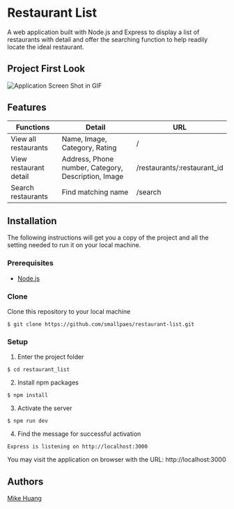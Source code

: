 # Restaurant List

A web application built with Node.js and Express to display a list of restaurants with detail and offer the searching function to help readily locate the ideal restaurant.

## Project First Look
![Application Screen Shot in GIF](https://media.giphy.com/media/SUzpJlbvUYsNojGj4u/giphy.gif)


## Features
| Functions              | Detail                                              | URL                         |
| ---------------------- | --------------------------------------------------- | --------------------------- |
| View all restaurants   | Name, Image, Category, Rating                       | /                           |
| View restaurant detail | Address, Phone number, Category, Description, Image | /restaurants/:restaurant_id |
| Search restaurants     | Find matching name                                  | /search                     |

## Installation
The following instructions will get you a copy of the project and all the setting needed to run it on your local machine.


### Prerequisites

- [Node.js](https://nodejs.org/en/download/)

### Clone

Clone this repository to your local machine

```
$ git clone https://github.com/smallpaes/restaurant-list.git
```

### Setup

1. Enter the project folder

```
$ cd restaurant_list
```

2. Install npm packages

```
$ npm install
```

3. Activate the server 

```
$ npm run dev
```

4. Find the message for successful activation

```
Express is listening on http://localhost:3000
```
You may visit the application on browser with the URL: http://localhost:3000

## Authors
[Mike Huang](https://github.com/smallpaes)